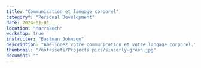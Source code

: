 ```yaml
---
title: "Communication et langage corporel"
categoryf: "Personal Development"
date: 2024-01-01
location: "Marrakech"
workshop: true
instructor: "Eastman Johnson"
description: "Améliorez votre communication et votre langage corporel."
thumbnail: "/notassets/Projects pics/sincerly-green.jpg"
document: ""
---
```

